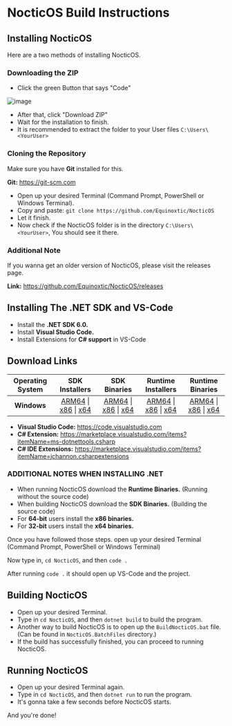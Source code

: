 # NocticOS Build Instructions

## Installing NocticOS

Here are a two methods of installing NocticOS.

### Downloading the ZIP

* Click the green Button that says "Code"

![image](https://user-images.githubusercontent.com/86795271/149380961-f8a4e859-d6fc-4856-bee4-44a9033277f3.png)

* After that, click "Download ZIP"
* Wait for the installation to finish.
* It is recommended to extract the folder to your User files `C:\Users\<YourUser>`

### Cloning the Repository

Make sure you have **Git** installed for this.

**Git:** <https://git-scm.com>

* Open up your desired Terminal (Command Prompt, PowerShell or Windows Terminal).
* Copy and paste: `git clone https://github.com/Equinoxtic/NocticOS`
* Let it finish.
* Now check if the NocticOS folder is in the directory `C:\Users\<YourUser>`, You should see it there.

### Additional Note

If you wanna get an older version of NocticOS, please visit the releases page.

**Link:** <https://github.com/Equinoxtic/NocticOS/releases>

## Installing The .NET SDK and VS-Code

* Install the **.NET SDK 6.0.**
* Install **Visual Studio Code.**
* Install Extensions for **C# support** in VS-Code

## Download Links

| **Operating System** | **SDK Installers** | **SDK Binaries** | **Runtime Installers** | **Runtime Binaries** |
| :--------------: | :------------: | :----------: | :----------------: | :--------------: |
| **Windows**      | [ARM64](https://dotnet.microsoft.com/en-us/download/dotnet/thank-you/sdk-6.0.101-windows-arm64-installer) \| [x86](https://dotnet.microsoft.com/en-us/download/dotnet/thank-you/sdk-6.0.101-windows-x86-installer) \| [x64](https://dotnet.microsoft.com/en-us/download/dotnet/thank-you/sdk-6.0.101-windows-x64-installer) | [ARM64](https://dotnet.microsoft.com/en-us/download/dotnet/thank-you/sdk-6.0.101-windows-arm64-binaries) \| [x86](https://dotnet.microsoft.com/en-us/download/dotnet/thank-you/sdk-6.0.101-windows-x86-binaries)  \| [x64](https://dotnet.microsoft.com/en-us/download/dotnet/thank-you/sdk-6.0.101-windows-x64-binaries) | [ARM64](https://dotnet.microsoft.com/en-us/download/dotnet/thank-you/runtime-6.0.1-windows-arm64-installer) \| [x86](https://dotnet.microsoft.com/en-us/download/dotnet/thank-you/runtime-6.0.1-windows-x86-installer) \| [x64](https://dotnet.microsoft.com/en-us/download/dotnet/thank-you/runtime-6.0.1-windows-x64-installer) | [ARM64](https://dotnet.microsoft.com/en-us/download/dotnet/thank-you/runtime-6.0.1-windows-arm64-binaries) \| [x86](https://dotnet.microsoft.com/en-us/download/dotnet/thank-you/runtime-6.0.1-windows-x86-binaries) \| [x64](https://dotnet.microsoft.com/en-us/download/dotnet/thank-you/runtime-6.0.1-windows-x64-binaries) |



* **Visual Studio Code:** <https://code.visualstudio.com>
* **C# Extension:** <https://marketplace.visualstudio.com/items?itemName=ms-dotnettools.csharp>
* **C# IDE Extensions:** <https://marketplace.visualstudio.com/items?itemName=jchannon.csharpextensions>

### ADDITIONAL NOTES WHEN INSTALLING .NET

* When running NocticOS download the **Runtime Binaries.** (Running without the source code)
* When building NocticOS download the **SDK Binaries.** (Building the source code)
* For **64-bit** users install the **x86 binaries.**
* For **32-bit** users install the **x64 binaries.**

Once you have followed those steps. open up your desired Terminal (Command Prompt, PowerShell or Windows Terminal)

Now type in, `cd NocticOS`, and then `code .`

After running `code .` it should open up VS-Code and the project.

## Building NocticOS

* Open up your desired Terminal.
* Type in `cd NocticOS`, and then `dotnet build` to build the program.
* Another way to build NocticOS is to open up the `BuildNocticOS.bat` file. (Can be found in `NocticOS.BatchFiles` directory.)
* If the build has successfully finished, you can proceed to running NocticOS.

## Running NocticOS

* Open up your desired Terminal again.
* Type in `cd NocticOS`, and then `dotnet run` to run the program.
* It's gonna take a few seconds before NocticOS starts.

And you're done!
